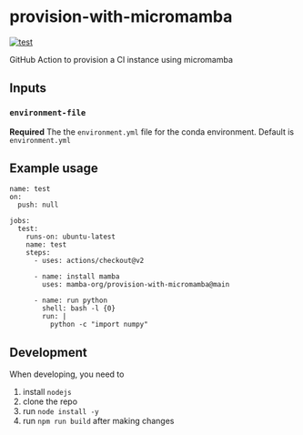 # provision-with-micromamba
[![test](https://github.com/mamba-org/provision-with-micromamba/workflows/test/badge.svg)](https://github.com/mamba-org/provision-with-micromamba/actions?query=workflow%3Atest)

GitHub Action to provision a CI instance using micromamba

## Inputs

### `environment-file`

**Required** The the `environment.yml` file for the conda environment. Default is `environment.yml`

## Example usage

```
name: test
on:
  push: null

jobs:
  test:
    runs-on: ubuntu-latest
    name: test
    steps:
      - uses: actions/checkout@v2

      - name: install mamba
        uses: mamba-org/provision-with-micromamba@main

      - name: run python
        shell: bash -l {0}
        run: |
          python -c "import numpy"
```

## Development

When developing, you need to

1. install `nodejs`
2. clone the repo
3. run `node install -y`
4. run `npm run build` after making changes
